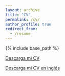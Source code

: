 ```yaml
---
layout: archive
title: "CV"
permalink: /cv/
author_profile: true
redirect_from:
  - /resume
---
```


{% include base_path %}

<a href="{{ site.baseurl }}/cv.pdf" 
   class="cv-button" 
   target="_blank" 
   download>
  Descarga mi CV
</a>


<a href="{{ site.baseurl }}/CV_eng.pdf" 
   class="cv-button" 
   target="_blank" 
   download>
  Descarga mi CV en inglés
</a>






